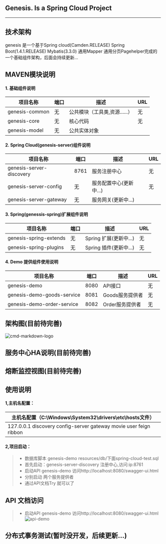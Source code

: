 ## Genesis. Is a Spring Cloud Project
------
## 技术架构
genesis 是一个基于Spring cloud(Camden.RELEASE) Spring Boot(1.4.1.RELEASE) Mybatis(3.3.0) 通用Mapper 通用分页Pagehelper完成的一个基础组件架构，后面会持续更新...
## MAVEN模块说明
#### 1. 基础组件说明
| 项目名称                                     | 端口   | 描述                     | URL             |
| ---------------------------------------- | ---- | ---------------------- | --------------- |
| genesis-common                | 无 | 公共模块（工具类,资源......）            | 无            |
| genesis-core               | 无 | 核心代码               | 无            |
| genesis-model               | 无 | 公共实体对象      
#### 2. Spring Cloud(genesis-server)组件说明
| 项目名称                                     | 端口   | 描述                     | URL             |
| ---------------------------------------- | ---- | ---------------------- | --------------- |
| genesis-server-discovery               | 8761 | 服务注册中心            | 无            |
| genesis-server-config               | 无 | 服务配置中心(更新中...)            | 无            |
| genesis-server-gateway               | 无 | 服务网关(更新中...)    
#### 3. Spring(genessis-spring)扩展组件说明
| 项目名称                                     | 端口   | 描述                     | URL             |
| ---------------------------------------- | ---- | ---------------------- | --------------- |
| genesis-spring-extends                | 无 | Spring 扩展(更新中...)            | 无            |
| genesis-spring-plugins              | 无 | Spring 插件(更新中...)               | 无            |
#### 4. Demo 提供组件使用说明
| 项目名称                                     | 端口   | 描述                     | URL             |
| ---------------------------------------- | ---- | ---------------------- | --------------- |
| genesis-demo                | 8080 | API接口            | 无            |
| genesis-demo-goods-service              | 8081 | Goods服务提供者              | 无            |
| genesis-demo-order-service              | 8082 | Order服务提供者              | 无            |

## 架构图(目前待完善)
![cmd-markdown-logo](https://www.zybuluo.com/static/img/logo.png)


## 服务中心HA说明(目前待完善)

## 熔断监控视图(目前待完善)

## 使用说明
#### 1,主机名配置：
| 主机名配置（C:\Windows\System32\drivers\etc\hosts文件） |
| ---------------------------------------- |
| 127.0.0.1 discovery config-server gateway movie user feign ribbon |


#### 2,项目启动：
> * 数据库脚本 genesis-demo resources/db/下面spring-cloud-test.sql
> * 首先启动：genesis-server-discovery 注册中心,访问:ip:8761
> * 启动API genesis-demo 访问http://localhost:8080/swagger-ui.html
> * 分别启动 两个服务提供者
> * 通过API文档Try 就可以了
## API 文档访问
> * 启动API genesis-demo 访问http://localhost:8080/swagger-ui.html
![api-demo](http://v1.freep.cn/3tb_161024171010fguc512293.png)
## 分布式事务测试(暂时没开发，后续更新...)

